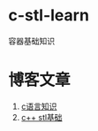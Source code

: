 # c-stl-learn
容器基础知识
# 博客文章
  1. [c语言知识](http://philxling.cn/2020/03/15/c%E8%AF%AD%E8%A8%80/#more)  
  2. [c++ stl基础](http://philxling.cn/2020/03/27/c-stl%E5%9F%BA%E7%A1%80/#more)

